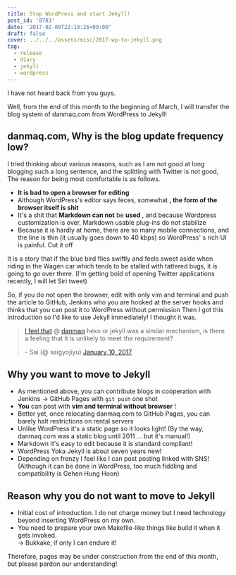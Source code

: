 ```yaml
---
title: Stop WordPress and start Jekyll!
post_id: '8783'
date: '2017-02-09T22:19:26+09:00'
draft: false
cover: ../../../assets/misc/2017-wp-to-jekyll.png
tag:
  - release
  - diary
  - jekyll
  - wordpress
---
```


I have not heard back from you guys.

Well, from the end of this month to the beginning of March, I will transfer the blog system of danmaq.com from WordPress to Jekyll!

## danmaq.com, Why is the blog update frequency low?

I tried thinking about various reasons, such as I am not good at long blogging such a long sentence, and the splitting with Twitter is not good, The reason for being most comfortable is as follows.

*   **It is bad to open a browser for editing**
*   Although WordPress's editor says feces, somewhat **, the form of the browser itself is shit**
*   It's a shit that **Markdown can not** be **used** , and because Wordpress customization is over, Markdown usable plug-ins do not stabilize
*   Because it is hardly at home, there are so many mobile connections, and the line is thin (it usually goes down to 40 kbps) so WordPress' s rich UI is painful. Cut it off

It is a story that if the blue bird flies swiftly and feels sweet aside when riding in the Wagen car which tends to be stalled with tattered bugs, it is going to go over there. (I'm getting bold of opening Twitter applications recently, I will let Siri tweet)

So, if you do not open the browser, edit with only vim and terminal and push the article to GitHub, Jenkins who you are hooked at the server hooks and thinks that you can post it to WordPress without permission Then I got this introduction so I'd like to use Jekyll immediately! I thought it was.

> [I feel that](https://twitter.com/danmaq) @ [danmaq](https://twitter.com/danmaq) hexo or jekyll was a similar mechanism, is there a feeling that it is unlikely to meet the requirement?
> 
> \- Sai (@ saigyojiyu) [January 10, 2017](https://twitter.com/saigyojiyu/status/818766546700861441)

## Why you want to move to Jekyll

*   As mentioned above, you can contribute blogs in cooperation with Jenkins → GitHub Pages with `git push` one shot
*   **You** can post with **vim and terminal without browser** !
*   Better yet, once relocating danmaq.com to GitHub Pages, you can barely halt restrictions on rental servers
*   Unlike WordPress it's a static page so it looks light! (By the way, danmaq.com was a static blog until 2011 ... but it's manual!)
*   Markdown It's easy to edit because it is standard compliant!
*   WordPress Yoka Jekyll is about seven years new!
*   Depending on frenzy I feel like I can post posting linked with SNS! (Although it can be done in WordPress, too much fiddling and compatibility is Gehen Hung Hoon)

## Reason why you do not want to move to Jekyll

*   Initial cost of introduction. I do not charge money but I need technology beyond inserting WordPress on my own.
*   You need to prepare your own Makefile-like things like build it when it gets invoked.  
    → Bukkake, if only I can endure it!

Therefore, pages may be under construction from the end of this month, but please pardon our understanding!
